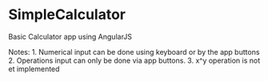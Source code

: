 # SimpleCalculator
Basic Calculator app using AngularJS

Notes:
	1. Numerical input can be done using keyboard or by the app buttons
	2. Operations input can only be done via app buttons.
	3. x^y operation is not et implemented

